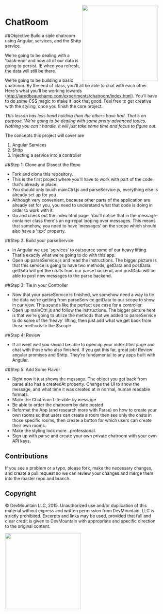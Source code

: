 <img src="https://devmounta.in/img/logowhiteblue.png" width="250" align="right">

ChatRoom
========

##Objective
Build a siple chatroom using Angular, services, and the $http service.

We're going to be dealing with a 'back-end' and now all of our data is going to persist. IE when you refresh, the data will still be there. 

We're going to be building a basic chatroom. By the end of class, you'll all be able to chat with each other. Here's what you'll be working towards (http://jaredbeauchamp.com/experiments/chatroom/index.html). You'll have to do some CSS magic to make it look that good. Feel free to get creative with the styling, once you finish the core project.

*This lesson has less hand holding than the others have had. That's on purpose. We're going to be dealing with some pretty advanced topics. Nothing you can't handle, it will just take some time and focus to figure out.*

The concepts this project will cover are 

1. Angular Services
2. $http
3. Injecting a service into a controller


##Step 1: Clone and Dissect the Repo
* Fork and clone this repository.
* This is the first project where you'll have to work with part of the code that's already in place.
* You should only touch mainCtrl.js and parseService.js, everything else is already set up for you
* Although very convenient, because other parts of the application are already set for you, you need to understand what that code is doing in order to work with it. 
* Go and check out the index.html page. You'll notice that in the message-container class there's an ng-repat looping over messages. This means that somehow, you need to have 'messages' on the scope which should also have a 'text' property.


##Step 2: Build your parseService
* In Angular we use 'services' to outsource some of our heavy lifting. That's exactly what we're going to do with this app. 
* Open up parseService.js and read the instructions. The bigger picture is that this service is going to have two methods, getData and postData. getData will get the chats from our parse backend, and postData will be able to post new messages to the parse backend.


##Step 3: Tie in your Controller
* Now that your parseService is finished, we somehow need a way to tie the data we're getting from parseService.getData to our scope to show in our view. This sounds like the perfect use case for a controller. 
* Open up mainCtrl.js and follow the instructions. The bigger picture here is that we're going to utilize the methods that we added to parseService to do some of the 'heavy' lifting, then just add what we get back from those methods to the $scope


##Step 4: Review
* If all went well you should be able to open up your index.html page and chat with those who also finished. If you got this far, great job! Review angular promises and $http. They're fundamental to any apps built with Angular.


##Step 5: Add Some Flavor
* Right now it just shows the message. The object you get back from parse also has a createdAt property. Change the UI to show the message, and what time it was created at in normal, human readable formats.
* Make the Chatroom filterable by message
* Be able to order the chatroom by date posted
* Reformat the App (and research more with Parse) on how to create your own rooms so that users can create a room then see only the chats in those specific rooms, then create a button for which users can create their own rooms.
* Make the styling look more...professional.
* Sign up with parse and create your own private chatroom with your own API keys.

## Contributions
If you see a problem or a typo, please fork, make the necessary changes, and create a pull request so we can review your changes and merge them into the master repo and branch.

## Copyright

© DevMountain LLC, 2015. Unauthorized use and/or duplication of this material without express and written permission from DevMountain, LLC is strictly prohibited. Excerpts and links may be used, provided that full and clear credit is given to DevMountain with appropriate and specific direction to the original content.

<img src="https://devmounta.in/img/logowhiteblue.png" width="250">
